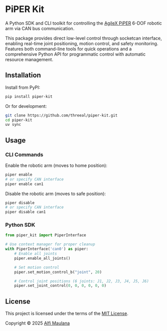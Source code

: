 # PiPER Kit

A Python SDK and CLI toolkit for controlling the [AgileX PiPER](https://global.agilex.ai/products/piper) 6-DOF robotic arm via CAN bus communication.

This package provides direct low-level control through socketcan interface, enabling real-time joint positioning, motion control, and safety monitoring. Features both command-line tools for quick operations and a comprehensive Python API for programmatic control with automatic resource management.

## Installation

Install from PyPI:

```bash
pip install piper-kit
```

Or for development:

```bash
git clone https://github.com/threeal/piper-kit.git
cd piper-kit
uv sync
```

## Usage

### CLI Commands

Enable the robotic arm (moves to home position):

```bash
piper enable
# or specify CAN interface
piper enable can1
```

Disable the robotic arm (moves to safe position):

```bash
piper disable
# or specify CAN interface
piper disable can1
```

### Python SDK

```python
from piper_kit import PiperInterface

# Use context manager for proper cleanup
with PiperInterface('can0') as piper:
    # Enable all joints
    piper.enable_all_joints()

    # Set motion control
    piper.set_motion_control_b("joint", 20)

    # Control joint positions (6 joints: J1, J2, J3, J4, J5, J6)
    piper.set_joint_control(0, 0, 0, 0, 0, 0)
```

## License

This project is licensed under the terms of the [MIT License](./LICENSE).

Copyright © 2025 [Alfi Maulana](https://github.com/threeal)
